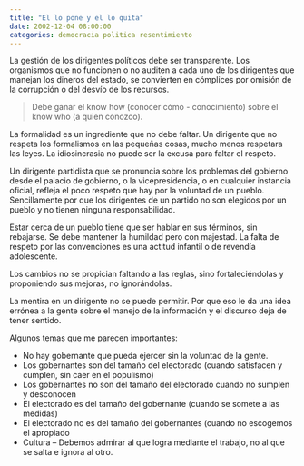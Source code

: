 ```yaml
---
title: "El lo pone y el lo quita"
date: 2002-12-04 08:00:00
categories: democracia politica resentimiento
---
```

La gestión de los dirigentes políticos debe ser transparente. Los organismos que no funcionen o no auditen a cada uno de los dirigentes que manejan los dineros del estado, se convierten en cómplices por omisión de la corrupción o del desvío de los recursos.

> Debe ganar el know how (conocer cómo - conocimiento) sobre el know who (a quien conozco).

La formalidad es un ingrediente que no debe faltar. Un dirigente que no respeta los formalismos en las pequeñas cosas, mucho menos respetara las leyes. La idiosincrasia no puede ser la excusa para faltar el respeto. 

Un dirigente partidista que se pronuncia sobre los problemas del gobierno desde el palacio de gobierno, o la vicepresidencia, o en cualquier instancia oficial, refleja el poco respeto que hay por la voluntad de un pueblo. Sencillamente por que los dirigentes de un partido no son elegidos por un pueblo y no tienen ninguna responsabilidad. 

Estar cerca de un pueblo tiene que ser hablar en sus términos, sin rebajarse. Se debe mantener la humildad pero con majestad. La falta de respeto por las convenciones es una actitud infantil o de revendía adolescente. 

Los cambios no se propician faltando a las reglas, sino fortaleciéndolas y proponiendo sus mejoras, no ignorándolas.

La mentira en un dirigente no se puede permitir. Por que eso le da una idea errónea a la gente sobre el manejo de la información y el discurso deja de tener sentido.

Algunos temas que me parecen importantes:

- No hay gobernante que pueda ejercer sin la voluntad de la gente.
- Los gobernantes son del tamaño del electorado (cuando satisfacen y cumplen, sin caer en el populismo)
- Los gobernantes no son del tamaño del electorado cuando no sumplen y desconocen
- El electorado es del tamaño del gobernante (cuando se somete a las medidas)
- El electorado no es del tamaño del gobernantes (cuando no escogemos el apropiado
- Cultura – Debemos admirar al que logra mediante el trabajo, no al que se salta e ignora al otro.
